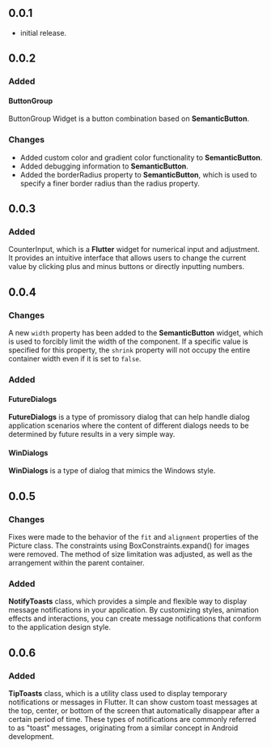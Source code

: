 ## 0.0.1

* initial release.

## 0.0.2 

### Added

#### ButtonGroup

ButtonGroup Widget is a button combination based on **SemanticButton**.

### Changes
- Added custom color and gradient color functionality to **SemanticButton**.
- Added debugging information to **SemanticButton**.
- Added the borderRadius property to **SemanticButton**, which is used to specify a finer border radius than the radius property.

## 0.0.3
### Added

CounterInput, which is a **Flutter** widget for numerical input and adjustment. It provides an intuitive interface that allows users to change the current value by clicking plus and minus buttons or directly inputting numbers.

## 0.0.4

### Changes

A new `width` property has been added to the **SemanticButton** widget, which is used to forcibly limit the width of the component. If a specific value is specified for this property, the `shrink` property will not occupy the entire container width even if it is set to `false`.

### Added

#### FutureDialogs

**FutureDialogs** is a type of promissory dialog that can help handle dialog application scenarios where the content of different dialogs needs to be determined by future results in a very simple way.

#### WinDialogs

**WinDialogs** is a type of dialog that mimics the Windows style.


## 0.0.5

### Changes

Fixes were made to the behavior of the `fit` and `alignment` properties of the Picture class. The constraints using BoxConstraints.expand() for images were removed. The method of size limitation was adjusted, as well as the arrangement within the parent container.

### Added

**NotifyToasts** class, which provides a simple and flexible way to display message notifications in your application. By customizing styles, animation effects and interactions, you can create message notifications that conform to the application design style.


## 0.0.6


### Added 

**TipToasts** class, which is a utility class  used to display temporary notifications or messages in Flutter. It can show custom toast messages at the top, center, or bottom of the screen that automatically disappear after a certain period of time. These types of notifications are commonly referred to as "toast" messages, originating from a similar concept in Android development.